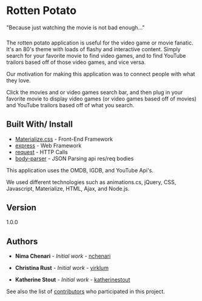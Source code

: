 # Rotten Potato

"Because just watching the movie is not bad enough..."

###
The rotten potato application is useful for the video game or movie fanatic. 
It's an 80's theme with loads of flashy and interactive content.
Simply search for your favorite movie to find video games, and to find YouTube trailors based off of those video games, and vice versa. 

Our motivation for making this application was to connect people with what they love.

Click the movies and or video games search bar, and then plug in your favorite movie to display video games (or video games based off of movies) and YouTube trailors based off of what you search.

## Built With/ Install

* [Materialize.css](https://materializecss.com/) - Front-End Framework
* [express](https://www.npmjs.com/package/express) - Web Framework
* [request](https://www.npmjs.com/package/requests) - HTTP Calls
* [body-parser](https://www.npmjs.com/package/body-parser) - JSON Parsing api res/req bodies

This application uses the OMDB, IGDB, and YouTube Api's.

We used different technologies such as animations.cs, jQuery, CSS, Javascript, Materialize, HTML, Ajax, and Node.js.

## Version

1.0.0 

## Authors

* **Nima Chenari** - *Initial work* - [nchenari](https://github.com/nchenari)

* **Christina Rust** - *Initial work* - [yirklum](https://github.com/yirklum)

* **Katherine Stout** - *Initial work* - [katherinestout](https://github.com/katherinestout)

See also the list of [contributors](https://github.com/your/project/contributors) who participated in this project.
